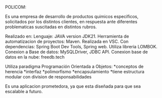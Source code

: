  POLICOM:  

Es una empresa de desarrollo de productos quimicos especificos, solicitados por los distintos clientes, en respuesta ante diferentes problematicas suscitadas en distintos rubros.

Realizado en:  Lenguaje: JAVA version JDK21.  Herramienta de automatizacion de proyectos: Maven.  Realizada en VSC.  Con dependencias: Spring Boot Dev Tools, Spring web.  Utiliza libreria LOMBOK.  Conexion a Base de datos: MySQLDriver, JDBC API.  Conexion base de datos en la nube: freedb.tech    

Utiliza paradigma Programación Orientada a Objetos:  *conceptos de herencia  *interfaz  *polimorfismo  *encapsulamiento  *tiene estructura modular con division de responsabilidades

Es una aplicacion prometedora, ya que esta diseñada para que sea escalable a futuro.
